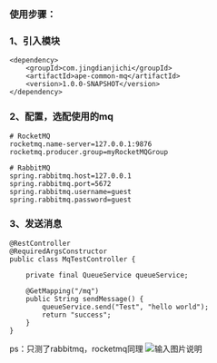 ### 使用步骤：

### 1、引入模块
```
<dependency>
    <groupId>com.jingdianjichi</groupId>
    <artifactId>ape-common-mq</artifactId>
    <version>1.0.0-SNAPSHOT</version>
</dependency>  
```

### 2、配置，选配使用的mq
```
# RocketMQ
rocketmq.name-server=127.0.0.1:9876
rocketmq.producer.group=myRocketMQGroup

# RabbitMQ
spring.rabbitmq.host=127.0.0.1
spring.rabbitmq.port=5672
spring.rabbitmq.username=guest
spring.rabbitmq.password=guest
```

### 3、发送消息

```
@RestController
@RequiredArgsConstructor
public class MqTestController {

    private final QueueService queueService;

    @GetMapping("/mq")
    public String sendMessage() {
        queueService.send("Test", "hello world");
        return "success";
    }
}
```

ps：只测了rabbitmq，rocketmq同理
![输入图片说明](https://foruda.gitee.com/images/1690445042927550531/e4202f75_924578.png "屏幕截图")
